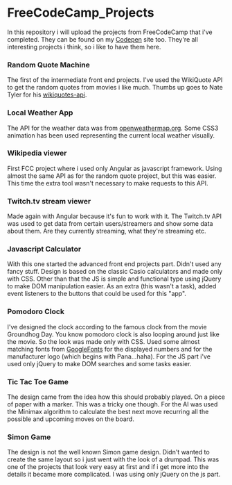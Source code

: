 # FreeCodeCamp_Projects

In this repository i will upload the projects from FreeCodeCamp that i've completed. They can be found on my [Codepen](https://codepen.io/kazdam/ "My Codepen page") site too. They're all interesting projects i think, so i like to have them here.

### Random Quote Machine

The first of the intermediate front end projects. I've used the WikiQuote API to get the random quotes from movies i like much. Thumbs up goes to Nate Tyler for his [wikiquotes-api](https://github.com/natetyler/wikiquotes-api/).

### Local Weather App

The API for the weather data was from [openweathermap.org](http://openweathermap.org/). Some CSS3 animation has been used representing the current local weather visually.

### Wikipedia viewer

First FCC project where i used only Angular as javascript framework. Using almost the same API as for the random quote project, but this was easier. This time the extra tool wasn't necessary to make requests to this API.

### Twitch.tv stream viewer

Made again with Angular because it's fun to work with it. The Twitch.tv API was used to get data from certain users/streamers and show some data about them. Are they currently streaming, what they're streaming etc.

### Javascript Calculator

With this one started the advanced front end projects part. Didn't used any fancy stuff. Design is based on the classic Casio calculators and made only with CSS. Other than that the JS is simple and functional type using jQuery to make DOM manipulation easier. As an extra (this wasn't a task), added event listeners to the buttons that could be used for this "app".

### Pomodoro Clock

I've designed the clock according to the famous clock from the movie Groundhog Day. You know pomodoro clock is also looping around just like the movie.
So the look was made only with CSS. Used some almost matching fonts from [GoogleFonts](https://fonts.google.com/) for the displayed numbers and for the manufacturer logo (which begins with Pana...haha). For the JS part i've used only jQuery to make DOM searches and some tasks easier.

### Tic Tac Toe Game

The design came from the idea how this should probably played. On a piece of paper with a marker. This was a tricky one though. For the AI was used the Minimax algorithm to calculate the best next move recurring all the possible and upcoming moves on the board.

### Simon Game

The design is not the well known Simon game design. Didn't wanted to create the same layout so i just went with the look of a drumpad. This was one of the projects that look very easy at first and if i get more into the details it became more complicated. I was using only jQuery on the js part.
